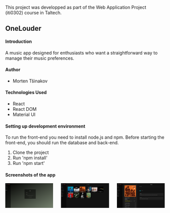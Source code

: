 This project was developped as part of the Web Application Project (iti0302) course in Taltech.

## OneLouder

#### Introduction

A music app designed for enthusiasts who want a straightforward way to manage their music preferences.

#### Author

- Morten Tšinakov

#### Technologies Used

- React
- React DOM
- Material UI

#### Setting up development environment

To run the front-end you need to install node.js and npm.
Before starting the front-end, you should run the database and back-end.

1. Clone the project
2. Run 'npm install'
3. Run 'npm start'

#### Screenshots of the app

<div style="display:flex; justify-content: space-between;">
    <img src="screenshots/onelouder_01.png" alt="Screenshot 1" style="width:30%;">
    <img src="screenshots/onelouder_02.png" alt="Screenshot 1" style="width:30%;">
    <img src="screenshots/onelouder_03.png" alt="Screenshot 1" style="width:30%;">
</div>

